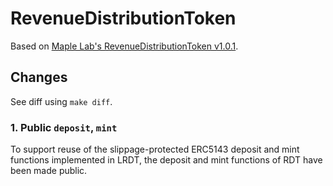 # RevenueDistributionToken

Based on [Maple Lab's RevenueDistributionToken v1.0.1](https://github.com/maple-labs/revenue-distribution-token/tree/v1.0.1).

## Changes

See diff using `make diff`.

### 1. Public `deposit`, `mint`

To support reuse of the slippage-protected ERC5143 deposit and mint functions implemented in LRDT, the deposit and mint functions of RDT have been made public.
